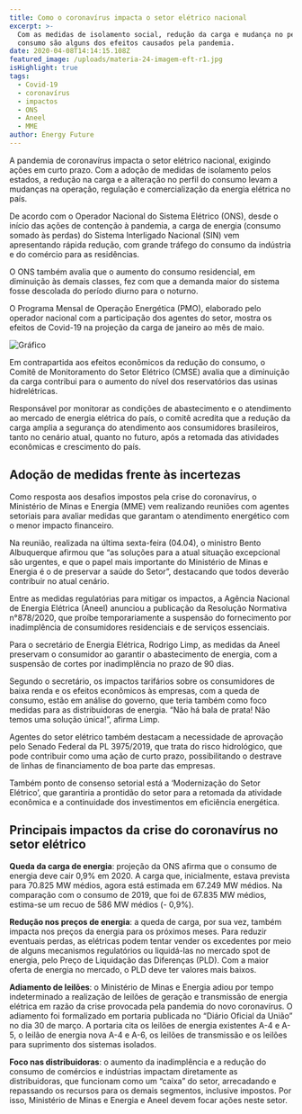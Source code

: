 ```yaml
---
title: Como o coronavírus impacta o setor elétrico nacional
excerpt: >-
  Com as medidas de isolamento social, redução da carga e mudança no perfil de
  consumo são alguns dos efeitos causados pela pandemia.  
date: 2020-04-08T14:14:15.108Z
featured_image: /uploads/materia-24-imagem-eft-r1.jpg
isHighlight: true
tags:
  - Covid-19
  - coronavírus
  - impactos
  - ONS
  - Aneel
  - MME
author: Energy Future
---
```

A pandemia de coronavírus impacta o setor elétrico nacional, exigindo ações em curto prazo. Com a adoção de medidas de isolamento pelos estados, a redução na carga e a alteração no perfil do consumo levam a mudanças na operação, regulação e comercialização da energia elétrica no país.

De acordo com o Operador Nacional do Sistema Elétrico (ONS), desde o início das ações de contenção à pandemia, a carga de energia (consumo somado às perdas) do Sistema Interligado Nacional (SIN) vem apresentando rápida redução, com grande tráfego do consumo da indústria e do comércio para as residências.

O ONS também avalia que o aumento do consumo residencial, em diminuição às demais classes, fez com que a demanda maior do sistema fosse descolada do período diurno para o noturno.

O Programa Mensal de Operação Energética (PMO), elaborado pelo operador nacional com a participação dos agentes do setor, mostra os efeitos de Covid-19 na projeção da carga de janeiro ao mês de maio.

![Gráfico](/uploads/gra_fico-mate_ria-24-r1.jpg "Gráfico")

Em contrapartida aos efeitos econômicos da redução do consumo, o Comitê de Monitoramento do Setor Elétrico (CMSE) avalia que a diminuição da carga contribui para o aumento do nível dos reservatórios das usinas hidrelétricas.

Responsável por monitorar as condições de abastecimento e o atendimento ao mercado de energia elétrica do país, o comitê acredita que a redução da carga amplia a segurança do atendimento aos consumidores brasileiros, tanto no cenário atual, quanto no futuro, após a retomada das atividades econômicas e crescimento do país.

## Adoção de medidas frente às incertezas

Como resposta aos desafios impostos pela crise do coronavírus, o Ministério de Minas e Energia (MME) vem realizando reuniões com agentes setoriais para avaliar medidas que garantam o atendimento energético com o menor impacto financeiro.

Na reunião, realizada na última sexta-feira (04.04), o ministro Bento Albuquerque afirmou que “as soluções para a atual situação excepcional são urgentes, e que o papel mais importante do Ministério de Minas e Energia é o de preservar a saúde do Setor”, destacando que todos deverão contribuir no atual cenário.

Entre as medidas regulatórias para mitigar os impactos, a Agência Nacional de Energia Elétrica (Aneel) anunciou a publicação da Resolução Normativa n°878/2020, que proíbe temporariamente a suspensão do fornecimento por inadimplência de consumidores residenciais e de serviços essenciais.

Para o secretário de Energia Elétrica, Rodrigo Limp, as medidas da Aneel preservam o consumidor ao garantir o abastecimento de energia, com a suspensão de cortes por inadimplência no prazo de 90 dias.

Segundo o secretário, os impactos tarifários sobre os consumidores de baixa renda e os efeitos econômicos às empresas, com a queda de consumo, estão em análise do governo, que teria também como foco medidas para as distribuidoras de energia. “Não há bala de prata! Não temos uma solução única!”, afirma Limp.

Agentes do setor elétrico também destacam a necessidade de aprovação pelo Senado Federal da PL 3975/2019, que trata do risco hidrológico, que pode contribuir como uma ação de curto prazo, possibilitando o destrave de linhas de financiamento de boa parte das empresas.

Também ponto de consenso setorial está a ‘Modernização do Setor Elétrico’, que garantiria a prontidão do setor para a retomada da atividade econômica e a continuidade dos investimentos em eficiência energética.

## Principais impactos da crise do coronavírus no setor elétrico

**Queda da carga de energia**: projeção da ONS afirma que o consumo de energia deve cair 0,9% em 2020. A carga que, inicialmente, estava prevista para 70.825 MW médios, agora está estimada em 67.249 MW médios. Na comparação com o consumo de 2019, que foi de 67.835 MW médios, estima-se um recuo de 586 MW médios (- 0,9%).

**Redução nos preços de energia**: a queda de carga, por sua vez, também impacta nos preços da energia para os próximos meses. Para reduzir eventuais perdas, as elétricas podem tentar vender os excedentes por meio de alguns mecanismos regulatórios ou liquidá-las no mercado spot de energia, pelo Preço de Liquidação das Diferenças (PLD). Com a maior oferta de energia no mercado, o PLD deve ter valores mais baixos.

**Adiamento de leilões**: o Ministério de Minas e Energia adiou por tempo indeterminado a realização de leilões de geração e transmissão de energia elétrica em razão da crise provocada pela pandemia do novo coronavírus. O adiamento foi formalizado em portaria publicada no “Diário Oficial da União” no dia 30 de março. A portaria cita os leilões de energia existentes A-4 e A-5, o leilão de energia nova A-4 e A-6, os leilões de transmissão e os leilões para suprimento dos sistemas isolados.

**Foco nas distribuidoras**: o aumento da inadimplência e a redução do consumo de comércios e indústrias impactam diretamente as distribuidoras, que funcionam como um “caixa” do setor, arrecadando e repassando os recursos para os demais segmentos, inclusive impostos. Por isso, Ministério de Minas e Energia e Aneel devem focar ações neste setor.